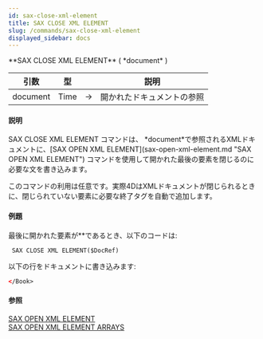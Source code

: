 ```yaml
---
id: sax-close-xml-element
title: SAX CLOSE XML ELEMENT
slug: /commands/sax-close-xml-element
displayed_sidebar: docs
---
```


<!--REF #_command_.SAX CLOSE XML ELEMENT.Syntax-->**SAX CLOSE XML ELEMENT** ( *document* )<!-- END REF-->
<!--REF #_command_.SAX CLOSE XML ELEMENT.Params-->
| 引数 | 型 |  | 説明 |
| --- | --- | --- | --- |
| document | Time | &srarr; | 開かれたドキュメントの参照 |

<!-- END REF-->

#### 説明 

<!--REF #_command_.SAX CLOSE XML ELEMENT.Summary-->SAX CLOSE XML ELEMENT コマンドは、 *document*で参照されるXMLドキュメントに、[SAX OPEN XML ELEMENT](sax-open-xml-element.md "SAX OPEN XML ELEMENT") コマンドを使用して開かれた最後の要素を閉じるのに必要な文を書き込みます。<!-- END REF-->

このコマンドの利用は任意です。実際4DはXMLドキュメントが閉じられるときに、閉じられていない要素に必要な終了タグを自動で追加します。

#### 例題 

最後に開かれた要素が*<Book>*であるとき、以下のコードは:

```4d
 SAX CLOSE XML ELEMENT($DocRef)
```

以下の行をドキュメントに書き込みます: 

```XML
</Book>
```

#### 参照 

[SAX OPEN XML ELEMENT](sax-open-xml-element.md)  
[SAX OPEN XML ELEMENT ARRAYS](sax-open-xml-element-arrays.md)  